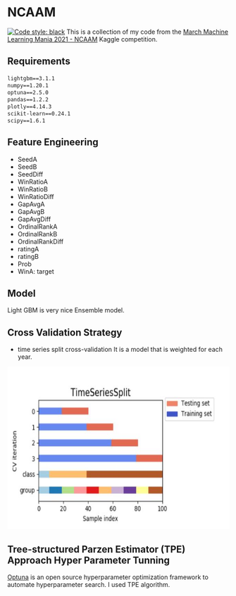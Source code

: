 # NCAAM
[![Code style: black](https://img.shields.io/badge/code%20style-black-000000.svg)](https://github.com/psf/black)
This is a collection of my code from the [March Machine Learning Mania 2021 - NCAAM](https://www.kaggle.com/c/ncaam-march-mania-2021) Kaggle competition.

## Requirements
```
lightgbm==3.1.1
numpy==1.20.1
optuna==2.5.0
pandas==1.2.2
plotly==4.14.3
scikit-learn==0.24.1
scipy==1.6.1
```

## Feature Engineering
+ SeedA
+ SeedB
+ SeedDiff
+ WinRatioA
+ WinRatioB
+ WinRatioDiff
+ GapAvgA
+ GapAvgB
+ GapAvgDiff
+ OrdinalRankA
+ OrdinalRankB
+ OrdinalRankDiff
+ ratingA
+ ratingB
+ Prob
+ WinA: target


## Model
Light GBM is very nice Ensemble model.

## Cross Validation Strategy
+ time series split cross-validation
It is a model that is weighted for each year.
<img src="image/time series split cross-validation.JPG"  width="700" height="370">


## Tree-structured Parzen Estimator (TPE) Approach Hyper Parameter Tunning
[Optuna](https://optuna.org/) is an open source hyperparameter optimization framework to automate hyperparameter search. I used TPE algorithm.
